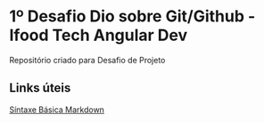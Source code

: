 # 1º Desafio Dio sobre Git/Github - Ifood Tech Angular Dev
Repositório criado para Desafio de Projeto


## Links úteis
[Síntaxe Básica Markdown](https://www.markdownguide.org/)
